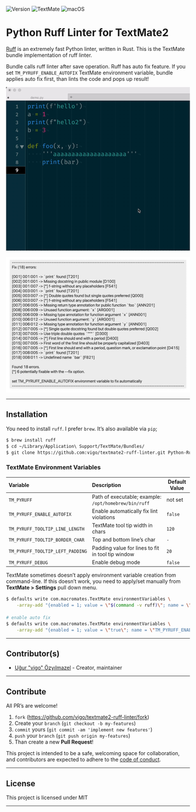 ![Version](https://img.shields.io/badge/version-0.1.1-orange.svg?style=for-the-badge)
![TextMate](https://img.shields.io/badge/textmate-2.0.23-green.svg?style=for-the-badge)
![macOS](https://img.shields.io/badge/macos-ventura-yellow.svg?style=for-the-badge)

# Python Ruff Linter for TextMate2

[Ruff][01] is an extremely fast Python linter, written in Rust. This is the
TextMate bundle implementation of ruff linter. 

Bundle calls ruff linter after save operation. Ruff has auto fix feature. If
you set `TM_PYRUFF_ENABLE_AUTOFIX` TextMate environment variable, bundle
applies auto fix first, than lints the code and pops up result!

![Markers](screens/markers.gif)

![Tool Tip Err](screens/tool-tip-err.png)

---

## Installation

You need to install `ruff`. I prefer `brew`. It’s also available via `pip`;

```bash
$ brew install ruff
$ cd ~/Library/Application\ Support/TextMate/Bundles/
$ git clone https://github.com:vigo/textmate2-ruff-linter.git Python-Ruff-Linter.tmbundle
```

### TextMate Environment Variables

| Variable | Description | Default Value |
|:---------|:------------|---------------|
| `TM_PYRUFF` | Path of executable; example: `/opt/homebrew/bin/ruff` | not set |
| `TM_PYRUFF_ENABLE_AUTOFIX` | Enable automatically fix lint violations | `false` |
| `TM_PYRUFF_TOOLTIP_LINE_LENGTH` | TextMate tool tip width in chars | `120` |
| `TM_PYRUFF_TOOLTIP_BORDER_CHAR` | Top and bottom line’s char | `-` |
| `TM_PYRUFF_TOOLTIP_LEFT_PADDING` | Padding value for lines to fit in tool tip window | `20` |
| `TM_PYRUFF_DEBUG` | Enable debug mode | `false` |

TextMate sometimes doesn’t apply environment variable creation from
command-line. If this doesn’t work, you need to apply/set manually from
**TextMate > Settings** pull down menu.

```bash
$ defaults write com.macromates.TextMate environmentVariables \
    -array-add "{enabled = 1; value = \"$(command -v ruff)\"; name = \"TM_PYRUFF\"; }"

# enable auto fix
$ defaults write com.macromates.TextMate environmentVariables \
    -array-add "{enabled = 1; value = \"true\"; name = \"TM_PYRUFF_ENABLE_AUTOFIX\"; }"
```

---

## Contributor(s)

* [Uğur "vigo" Özyılmazel](https://github.com/vigo) - Creator, maintainer

---

## Contribute

All PR’s are welcome!

1. `fork` (https://github.com/vigo/textmate2-ruff-linter/fork)
1. Create your `branch` (`git checkout -b my-features`)
1. `commit` yours (`git commit -am 'implement new features'`)
1. `push` your `branch` (`git push origin my-features`)
1. Than create a new **Pull Request**!

This project is intended to be a safe, welcoming space for collaboration, and
contributors are expected to adhere to the [code of conduct][coc].

---

## License

This project is licensed under MIT

---

[01]: https://beta.ruff.rs/docs/
[coc]: https://github.com/vigo/textmate2-ruff-linter/blob/main/CODE_OF_CONDUCT.md
